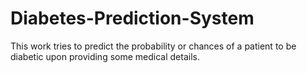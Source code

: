 # Diabetes-Prediction-System
This work tries to predict the probability or chances of a patient to be diabetic upon providing some medical details.
